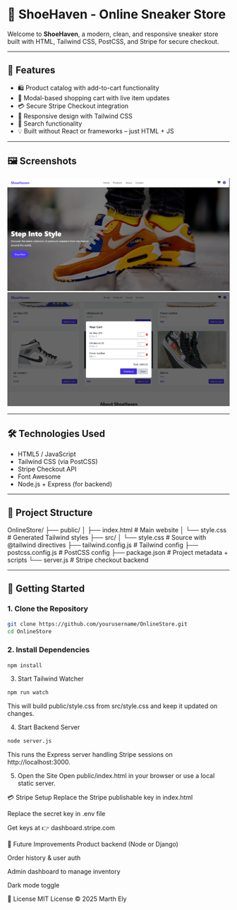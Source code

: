 # 👟 ShoeHaven - Online Sneaker Store

Welcome to **ShoeHaven**, a modern, clean, and responsive sneaker store built with HTML, Tailwind CSS, PostCSS, and Stripe for secure checkout.

---

## 🚀 Features

- 🛍️ Product catalog with add-to-cart functionality
- 🧺 Modal-based shopping cart with live item updates
- 💳 Secure Stripe Checkout integration
- 📱 Responsive design with Tailwind CSS
- 🔎 Search functionality
- 💡 Built without React or frameworks – just HTML + JS

---

## 🖼️ Screenshots

![Home Page](screenshots/homepage.png)  
![Cart Modal](screenshots/cart.png)

---

## 🛠️ Technologies Used

- HTML5 / JavaScript
- Tailwind CSS (via PostCSS)
- Stripe Checkout API
- Font Awesome
- Node.js + Express (for backend)

---

## 📁 Project Structure

OnlineStore/
├── public/
│ ├── index.html # Main website
│ └── style.css # Generated Tailwind styles
├── src/
│ └── style.css # Source with @tailwind directives
├── tailwind.config.js # Tailwind config
├── postcss.config.js # PostCSS config
├── package.json # Project metadata + scripts
└── server.js # Stripe checkout backend


---

## 🧪 Getting Started

### 1. Clone the Repository

```bash
git clone https://github.com/yourusername/OnlineStore.git
cd OnlineStore
```
### 2. Install Dependencies
```bash
npm install
```
3. Start Tailwind Watcher
```bash
npm run watch
```
This will build public/style.css from src/style.css and keep it updated on changes.

4. Start Backend Server
```bash
node server.js
```
This runs the Express server handling Stripe sessions on http://localhost:3000.

5. Open the Site
Open public/index.html in your browser or use a local static server.

💳 Stripe Setup
Replace the Stripe publishable key in index.html

Replace the secret key in .env file

Get keys at 👉 dashboard.stripe.com

🧩 Future Improvements
Product backend (Node or Django)

Order history & user auth

Admin dashboard to manage inventory

Dark mode toggle

📄 License
MIT License © 2025 Marth Ely
